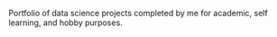 Portfolio of data science projects completed by me for academic, self learning, and hobby purposes.
